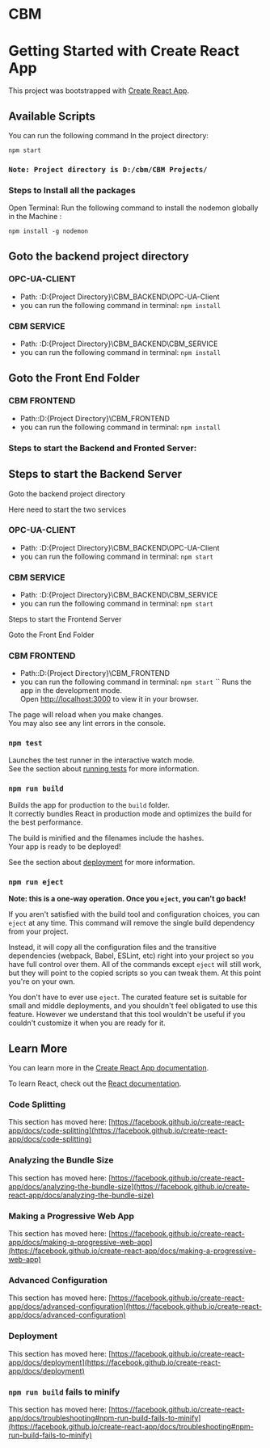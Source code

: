 # CBM

# Getting Started with Create React App

This project was bootstrapped with [Create React App](https://github.com/facebook/create-react-app).

## Available Scripts

You can run the following command In the project directory:

 `npm start`

### `Note: Project directory is D:/cbm/CBM Projects/`

### Steps to Install all the packages
Open Terminal:
Run the following command to install the nodemon globally in the Machine : 
    
`npm install -g nodemon`    
## Goto the backend project directory
    
### OPC-UA-CLIENT
- Path: :D:\{Project Directory}\CBM_BACKEND\OPC-UA-Client
- you can run the following command in terminal:
`npm install`
### CBM SERVICE 
- Path: :D:\{Project Directory}\CBM_BACKEND\CBM_SERVICE
- you can run the following command in terminal: 
`npm install`

## Goto the Front End Folder
### CBM FRONTEND
 - Path::D:\{Project Directory}\CBM_FRONTEND
 - you can run the following command in terminal: 
`npm install`


### Steps to start the Backend and Fronted Server:

## Steps to start the Backend Server

Goto the backend project directory
    
Here need to start the two services
 ### OPC-UA-CLIENT
- Path: :D:\{Project Directory}\CBM_BACKEND\OPC-UA-Client
- you can run the following command in terminal: 
`npm start`
 ### CBM SERVICE 
- Path: :D:\{Project Directory}\CBM_BACKEND\CBM_SERVICE
- you can run the following command in terminal:
`npm start`

Steps to start the Frontend Server

Goto the Front End Folder

### CBM FRONTEND
   - Path::D:\{Project Directory}\CBM_FRONTEND
   - you can run the following command in terminal: 
   `npm start`
``
Runs the app in the development mode.\
Open [http://localhost:3000](http://localhost:3000) to view it in your browser.

The page will reload when you make changes.\
You may also see any lint errors in the console.

### `npm test`

Launches the test runner in the interactive watch mode.\
See the section about [running tests](https://facebook.github.io/create-react-app/docs/running-tests) for more information.

### `npm run build`

Builds the app for production to the `build` folder.\
It correctly bundles React in production mode and optimizes the build for the best performance.

The build is minified and the filenames include the hashes.\
Your app is ready to be deployed!

See the section about [deployment](https://facebook.github.io/create-react-app/docs/deployment) for more information.

### `npm run eject`

**Note: this is a one-way operation. Once you `eject`, you can't go back!**

If you aren't satisfied with the build tool and configuration choices, you can `eject` at any time. This command will remove the single build dependency from your project.

Instead, it will copy all the configuration files and the transitive dependencies (webpack, Babel, ESLint, etc) right into your project so you have full control over them. All of the commands except `eject` will still work, but they will point to the copied scripts so you can tweak them. At this point you're on your own.

You don't have to ever use `eject`. The curated feature set is suitable for small and middle deployments, and you shouldn't feel obligated to use this feature. However we understand that this tool wouldn't be useful if you couldn't customize it when you are ready for it.

## Learn More

You can learn more in the [Create React App documentation](https://facebook.github.io/create-react-app/docs/getting-started).

To learn React, check out the [React documentation](https://reactjs.org/).

### Code Splitting

This section has moved here: [https://facebook.github.io/create-react-app/docs/code-splitting](https://facebook.github.io/create-react-app/docs/code-splitting)

### Analyzing the Bundle Size

This section has moved here: [https://facebook.github.io/create-react-app/docs/analyzing-the-bundle-size](https://facebook.github.io/create-react-app/docs/analyzing-the-bundle-size)

### Making a Progressive Web App

This section has moved here: [https://facebook.github.io/create-react-app/docs/making-a-progressive-web-app](https://facebook.github.io/create-react-app/docs/making-a-progressive-web-app)

### Advanced Configuration

This section has moved here: [https://facebook.github.io/create-react-app/docs/advanced-configuration](https://facebook.github.io/create-react-app/docs/advanced-configuration)

### Deployment

This section has moved here: [https://facebook.github.io/create-react-app/docs/deployment](https://facebook.github.io/create-react-app/docs/deployment)

### `npm run build` fails to minify

This section has moved here: [https://facebook.github.io/create-react-app/docs/troubleshooting#npm-run-build-fails-to-minify](https://facebook.github.io/create-react-app/docs/troubleshooting#npm-run-build-fails-to-minify)

